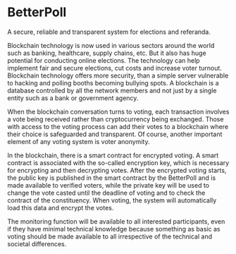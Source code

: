 # BetterPoll
A secure, reliable and transparent system for elections and referanda.


Blockchain technology is now used in various sectors around the world such as banking, healthcare, supply chains, etc. But it also has huge potential for conducting online elections. The technology can help implement fair and secure elections, cut costs and increase voter turnout. Blockchain technology offers more security, than a simple server vulnerable to hacking and polling booths becoming bullying spots. A blockchain is a database controlled by all the network members and not just by a single entity such as a bank or government agency. 

When the blockchain conversation turns to voting, each transaction involves a vote being received rather than cryptocurrency being exchanged. Those with access to the voting process can add their votes to a blockchain where their choice is safeguarded and transparent. Of course, another important element of any voting system is voter anonymity.

In the blockchain, there is a smart contract for encrypted voting. A smart contract is associated with the so-called encryption key, which is necessary for encrypting and then decrypting votes. After the encrypted voting starts, the public key is published in the smart contract by the BetterPoll and is made available to verified voters, while the private key will be used to change the vote casted until the deadline of voting and to check the contract of the constituency. When voting, the system will automatically load this data and encrypt the votes.

The monitoring function will be available to all interested participants, even if they have minimal technical knowledge because something as basic as voting should be made available to all irrespective of the technical and societal differences.

